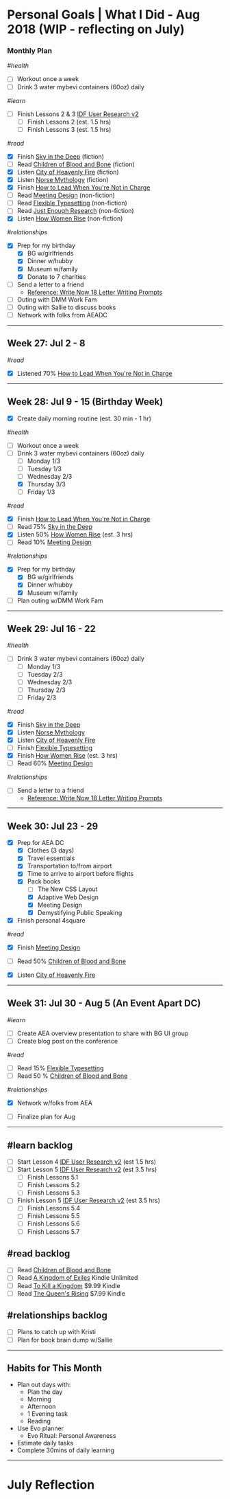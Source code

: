 Personal Goals | What I Did - Aug 2018 (WIP - reflecting on July)
==============

### Monthly Plan
_#health_
- [ ] Workout once a week
- [ ] Drink 3 water mybevi containers (60oz) daily

_#learn_
- [ ] Finish Lessons 2 & 3 [IDF User Research v2](https://github.com/candicodeit/personal-goals/projects/3)
  - [ ] Finish Lessons 2 (est. 1.5 hrs)
  - [ ] Finish Lessons 3 (est. 1.5 hrs)

_#read_
- [x] Finish [Sky in the Deep](https://www.goodreads.com/book/show/34726469-sky-in-the-deep1) (fiction)
- [ ] Read [Children of Blood and Bone](https://www.goodreads.com/book/show/34728667-children-of-blood-and-bone) (fiction)
- [x] Listen [City of Heavenly Fire](https://www.goodreads.com/book/show/8755785-city-of-heavenly-fire) (fiction)
- [x] Listen [Norse Mythology](https://www.goodreads.com/book/show/37903770-norse-mythology) (fiction) 
- [x] Finish [How to Lead When You're Not in Charge](https://www.goodreads.com/book/show/33098700-how-to-lead-when-you-re-not-in-charge)
- [ ] Read [Meeting Design](https://www.goodreads.com/book/show/36687954-meeting-design) (non-fiction)
- [ ] Read [Flexible Typesetting](https://abookapart.com/products/flexible-typesetting) (non-fiction)
- [ ] Read [Just Enough Research](https://abookapart.com/products/just-enough-research) (non-fiction)
- [x] Listen [How Women Rise](https://www.goodreads.com/book/show/36204301-how-women-rise) (non-fiction)

_#relationships_
- [x] Prep for my birthday
  - [x] BG w/girlfriends
  - [x] Dinner w/hubby
  - [x] Museum w/family
  - [x] Donate to 7 charities 
- [ ] Send a letter to a friend
  - [Reference: Write Now 18 Letter Writing Prompts](https://www.littlegirldesigns.com/write-now-18-letter-writing-prompts/)
- [ ] Outing with DMM Work Fam
- [ ] Outing with Sallie to discuss books
- [ ] Network with folks from AEADC

---

## Week 27: Jul 2 - 8

_#read_
- [x] Listened 70% [How to Lead When You're Not in Charge](https://www.goodreads.com/book/show/33098700-how-to-lead-when-you-re-not-in-charge?from_search=true)
  
---

## Week 28: Jul 9 - 15 (Birthday Week)

- [x] Create daily morning routine (est. 30 min - 1 hr)

_#health_
- [ ] Workout once a week
- [ ] Drink 3 water mybevi containers (60oz) daily
  - [ ] Monday 1/3
  - [ ] Tuesday 1/3
  - [ ] Wednesday 2/3
  - [x] Thursday 3/3
  - [ ] Friday 1/3

_#read_
- [x] Finish [How to Lead When You're Not in Charge](https://www.goodreads.com/book/show/33098700-how-to-lead-when-you-re-not-in-charge)
- [ ] Read 75% [Sky in the Deep](https://www.goodreads.com/book/show/34726469-sky-in-the-deep1)
- [x] Listen 50% [How Women Rise](https://www.goodreads.com/book/show/36204301-how-women-rise) (est. 3 hrs) 
- [ ] Read 10% [Meeting Design](https://www.goodreads.com/book/show/36687954-meeting-design) 

_#relationships_
- [x] Prep for my birthday
  - [x] BG w/girlfriends
  - [x] Dinner w/hubby
  - [x] Museum w/family
- [ ] Plan outing w/DMM Work Fam 

---

## Week 29: Jul 16 - 22

_#health_
- [ ] Drink 3 water mybevi containers (60oz) daily
  - [ ] Monday 1/3
  - [ ] Tuesday 2/3
  - [ ] Wednesday 2/3
  - [ ] Thursday 2/3
  - [ ] Friday 2/3

_#read_
- [x] Finish [Sky in the Deep](https://www.goodreads.com/book/show/34726469-sky-in-the-deep1)
- [x] Listen [Norse Mythology](https://www.goodreads.com/book/show/37903770-norse-mythology)
- [x] Listen [City of Heavenly Fire](https://www.goodreads.com/book/show/8755785-city-of-heavenly-fire)
- [ ] Finish [Flexible Typesetting](https://abookapart.com/products/flexible-typesetting)
- [x] Finish [How Women Rise](https://www.goodreads.com/book/show/36204301-how-women-rise) (est. 3 hrs)
- [ ] Read 60% [Meeting Design](https://www.goodreads.com/book/show/36687954-meeting-design) 

_#relationships_
- [ ] Send a letter to a friend
  - [Reference: Write Now 18 Letter Writing Prompts](https://www.littlegirldesigns.com/write-now-18-letter-writing-prompts/)

---

## Week 30: Jul 23 - 29

- [x] Prep for AEA DC
  - [x] Clothes (3 days)
  - [X] Travel essentials
  - [x] Transportation to/from airport
  - [x] Time to arrive to airport before flights
  - [x] Pack books 
    - [ ] The New CSS Layout
    - [x] Adaptive Web Design
    - [x] Meeting Design
    - [x] Demystifying Public Speaking
- [x] Finish personal 4square

_#read_
- [x] Finish [Meeting Design](https://www.goodreads.com/book/show/36687954-meeting-design) 

- [ ] Read 50% [Children of Blood and Bone](https://www.goodreads.com/book/show/34728667-children-of-blood-and-bone)
- [x] Listen [City of Heavenly Fire](https://www.goodreads.com/book/show/8755785-city-of-heavenly-fire)


---

## Week 31: Jul 30 - Aug 5 (An Event Apart DC)

_#learn_
- [ ] Create AEA overview presentation to share with BG UI group
- [ ] Create blog post on the conference

_#read_
- [ ] Read 15% [Flexible Typesetting](https://abookapart.com/products/flexible-typesetting)
- [ ] Read 50 % [Children of Blood and Bone](https://www.goodreads.com/book/show/34728667-children-of-blood-and-bone)

_#relationships_
- [x] Network w/folks from AEA

- [ ] Finalize plan for Aug


---

## #learn backlog
- [ ] Start Lesson 4 [IDF User Research v2](https://github.com/candicodeit/personal-goals/projects/3) (est 1.5 hrs)
- [ ] Start Lesson 5 [IDF User Research v2](https://github.com/candicodeit/personal-goals/projects/3) (est 3.5 hrs)
  - [ ] Finish Lessons 5.1 
  - [ ] Finish Lessons 5.2
  - [ ] Finish Lessons 5.3
- [ ] Finish Lesson 5 [IDF User Research v2](https://github.com/candicodeit/personal-goals/projects/3) (est 3.5 hrs)
  - [ ] Finish Lessons 5.4 
  - [ ] Finish Lessons 5.5 
  - [ ] Finish Lessons 5.6
  - [ ] Finish Lessons 5.7
  
 ## #read backlog
 - [ ] Read [Children of Blood and Bone](https://www.goodreads.com/book/show/34728667-children-of-blood-and-bone)
 - [ ] Read [A Kingdom of Exiles](https://www.goodreads.com/book/show/37584808-a-kingdom-of-exiles) Kindle Unlimited
 - [ ] Read [To Kill a Kingdom](https://www.goodreads.com/book/show/34499221-to-kill-a-kingdom) $9.99 Kindle
 - [ ] Read [The Queen's Rising](https://www.goodreads.com/book/show/35098412-the-queen-s-rising?from_search=true) $7.99 Kindle
 
## #relationships backlog
- [ ] Plans to catch up with Kristi
- [ ] Plan for book brain dump w/Sallie 

---

## Habits for This Month
- Plan out days with: 
  - Plan the day
  - Morning
  - Afternoon
  - 1 Evening task
  - Reading
- Use Evo planner
  - Evo Ritual: Personal Awareness
- Estimate daily tasks
- Complete 30mins of daily learning

---


# July Reflection
